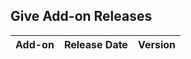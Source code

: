 ## Give Add-on Releases

| Add-on   |      Release Date |  Version |
|:----------|:-------------:|------:|
